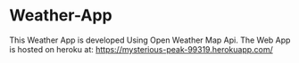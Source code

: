 # Weather-App

This Weather App is developed Using Open Weather Map Api. The Web App is hosted on heroku at: https://mysterious-peak-99319.herokuapp.com/ 
